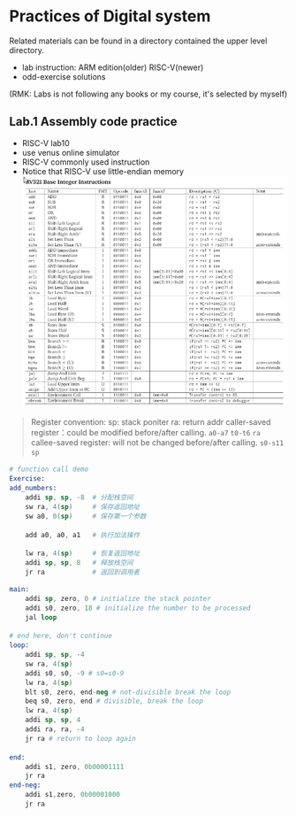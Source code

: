 # Practices of Digital system 
Related materials can be found in a directory contained the upper level directory.
- lab instruction: ARM edition(older) RISC-V(newer)  
- odd-exercise solutions 

(RMK: Labs is not following any books or my course, it's selected by myself)

## Lab.1 Assembly code practice
- RISC-V lab10
- use venus online simulator
- RISC-V commonly used instruction 
- Notice that RISC-V use little-endian memory
![alt text](image-18.png)
> Register convention:
> sp: stack poniter
> ra: return addr 
> caller-saved register：could be modified before/after calling. `a0-a7` `t0-t6` `ra`
> callee-saved register: will not be changed before/after calling. `s0-s11` `sp`

```s
# function call demo
Exercise:
add_numbers:
    addi sp, sp, -8  # 分配栈空间
    sw ra, 4(sp)     # 保存返回地址
    sw a0, 0(sp)     # 保存第一个参数

    add a0, a0, a1   # 执行加法操作

    lw ra, 4(sp)     # 恢复返回地址
    addi sp, sp, 8   # 释放栈空间
    jr ra            # 返回到调用者
```
```s
main:
	addi sp, zero, 0 # initialize the stack pointer
	addi s0, zero, 18 # initialize the number to be processed 
    jal loop
    
# end here, don't continue
loop: 
	addi sp, sp, -4 
    sw ra, 4(sp)
    addi s0, s0, -9 # s0=s0-9
    lw ra, 4(sp) 
    blt s0, zero, end-neg # not-divisible break the loop
    beq s0, zero, end # divisible, break the loop
    lw ra, 4(sp) 
    addi sp, sp, 4
    addi ra, ra, -4
    jr ra # return to loop again

end:
	addi s1, zero, 0b00001111
    jr ra
end-neg:
	addi s1,zero, 0b00001000
    jr ra
    
```